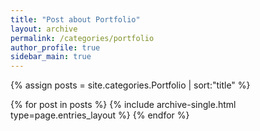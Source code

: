 ```yaml
---
title: "Post about Portfolio"
layout: archive
permalink: /categories/portfolio
author_profile: true
sidebar_main: true
---
```


{% assign posts = site.categories.Portfolio | sort:"title" %}

{% for post in posts %}
  {% include archive-single.html type=page.entries_layout %}
{% endfor %}
